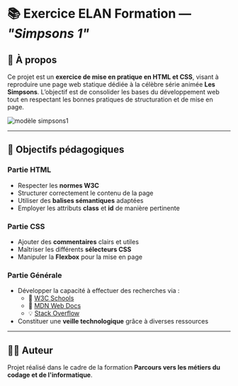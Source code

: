 # 📚 Exercice ELAN Formation — *"Simpsons 1"*

## 📝 À propos  
Ce projet est un **exercice de mise en pratique en HTML et CSS**, visant à reproduire une page web statique dédiée à la célèbre série animée **Les Simpsons**. L’objectif est de consolider les bases du développement web tout en respectant les bonnes pratiques de structuration et de mise en page. 



![modèle simpsons1](https://github.com/user-attachments/assets/33218c1c-d59a-4b77-a707-dd66e5cca406)


  


---

## 🎯 Objectifs pédagogiques  

### Partie **HTML**  
- Respecter les **normes W3C**  
- Structurer correctement le contenu de la page  
- Utiliser des **balises sémantiques** adaptées  
- Employer les attributs **class** et **id** de manière pertinente  

### Partie **CSS**  
- Ajouter des **commentaires** clairs et utiles  
- Maîtriser les différents **sélecteurs CSS**  
- Manipuler la **Flexbox** pour la mise en page  

### Partie **Générale**  
- Développer la capacité à effectuer des recherches via :  
  - 📖 [W3C Schools](https://www.w3schools.com/)  
  - 🦊 [MDN Web Docs](https://developer.mozilla.org/)  
  - 💡 [Stack Overflow](https://stackoverflow.com/)  
- Constituer une **veille technologique** grâce à diverses ressources  

---

## 👨‍💻 Auteur  
Projet réalisé dans le cadre de la formation **Parcours vers les métiers du codage et de l'informatique**.


